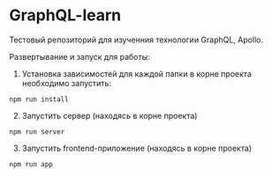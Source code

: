 # GraphQL-learn
Тестовый репозиторий для изученния технологии GraphQL, Apollo.

Развертывание и запуск для работы: 

1) Установка зависимостей для каждой папки в корне проекта необходимо запустить:

`npm run install`

2) Запустить сервер (находясь в корне проекта)

`npm run server`

3) Запустить frontend-приложение (находясь в корне проекта)

`npm run app`